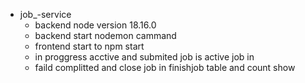 * job_-service
  - backend node version 18.16.0
  - backend start nodemon cammand
  - frontend start to npm start
  - in proggress acctive and submited job is active job in
  - faild complitted and close job in finishjob table and count show 
